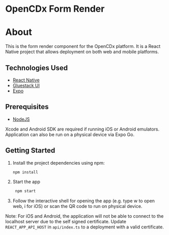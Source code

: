 # OpenCDx Form Render
# About
This is the form render component for the OpenCDx platform. It is a React Native project that allows deployment on both web and mobile platforms.

## Technologies Used
- [React Native](https://reactnative.dev/)
- [Gluestack UI](https://gluestack.io/)
- [Expo](https://expo.dev/)
## Prerequisites
- [NodeJS](https://nodejs.org/en/download/)

Xcode and Android SDK are required if running iOS or Android emulators. Application can also be run on a physical device via Expo Go.

## Getting Started

1. Install the project dependencies using npm:
   
   ```bash
   npm install


2. Start the app

   ```bash
    npm start

3. Follow the interactive shell for opening the app (e.g. type w to open web, i for iOS) or scan the QR code to run on physical device.

Note: For iOS and Android, the application will not be able to connect to the localhost server due to the self signed certificate. Update `REACT_APP_API_HOST` in `api/index.ts` to a deployment with a valid certificate.